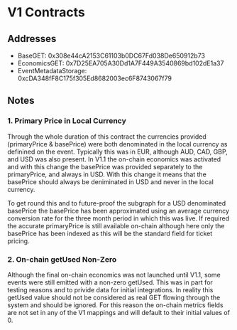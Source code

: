 # V1 Contracts

## Addresses

- BaseGET: 0x308e44cA2153C61103b0DC67Fd038De650912b73
- EconomicsGET: 0x7D25EA705A30Dd1A7F449A3540869bd102dE1a37
- EventMetadataStorage: 0xcDA348fF8C175f305Ed8682003ec6F8743067f79

## Notes

### 1. Primary Price in Local Currency

Through the whole duration of this contract the currencies provided (primaryPrice & basePrice) were both denominated in the local currency as definined on the event. Typically this was in EUR, although AUD, CAD, GBP, and USD was also present. In V1.1 the on-chain economics was activated and with this change the basePrice was provided separately to the primaryPrice, and always in USD. With this change it means that the basePrice should always be deniminated in USD and never in the local currency.

To get round this and to future-proof the subgraph for a USD denominated basePrice the basePrice has been approximated using an average currency conversion rate for the three month period in which this was live. If required the accurate primaryPrice is still available on-chain although here only the basePrice has been indexed as this will be the standard field for ticket pricing.

### 2. On-chain getUsed Non-Zero

Although the final on-chain economics was not launched until V1.1, some events were still emitted with a non-zero getUsed. This was in part for testing reasons and to privide data for initial integrations. In reality this getUsed value should not be considered as real GET flowing through the system and should be ignored. For this reason the on-chain metrics fields are not set in any of the V1 mappings and will default to their initial values of 0.
